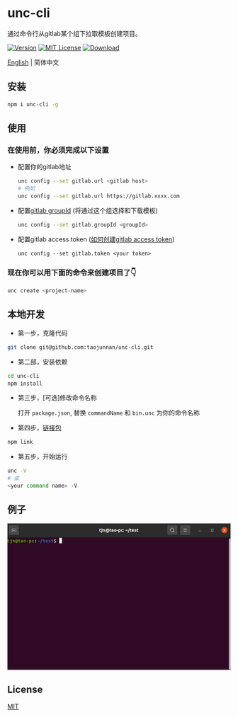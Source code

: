# unc-cli

通过命令行从gitlab某个组下拉取模板创建项目。

[![Version][version-badge]][package]   [![MIT License][license-badge]][license]   [![Download][download-badge]][package]

[English](./README.md) | 简体中文

## 安装

```sh
npm i unc-cli -g
```

## 使用

### 在使用前，你必须完成以下设置

+ 配置你的gitlab地址

  ```sh
  unc config --set gitlab.url <gitlab host>
  # 例如
  unc config --set gitlab.url https://gitlab.xxxx.com
  ```
  
+ 配置[gitlab groupId](https://docs.gitlab.com/ee/user/group/) (将通过这个组选择和下载模板)
  
  ```sh
  unc config --set gitlab.groupId <groupId>
  ```
  
+ 配置gitlab access token ([如何创建gitlab access token](https://docs.gitlab.com/ee/user/profile/personal_access_tokens.html#create-a-personal-access-token))

  ```
  unc config --set gitlab.token <your token>
  ```

### 现在你可以用下面的命令来创建项目了👇
```sh
unc create <project-name>
```

## 本地开发

- 第一步，克隆代码

```sh
git clone git@github.com:taojunnan/unc-cli.git
```

- 第二部，安装依赖

```sh
cd unc-cli
npm install
```

- 第三步，[可选]修改命令名称  

	打开 `package.json`, 替换 `commandName` 和 `bin.unc` 为你的命令名称  

- 第四步，[链接包](https://docs.npmjs.com/cli/v6/commands/npm-link)

```sh
npm link
```

- 第五步，开始运行

```sh
unc -V
# 或
<your command name> -V
```

## 例子
![例子.gif](./public/example.gif)

## License

[MIT](./LICENSE)


<!-- badges -->
[version-badge]: https://img.shields.io/npm/v/unc-cli?style=flat-square
[package]: https://www.npmjs.com/package/unc-cli
[license-badge]: https://img.shields.io/npm/l/unc-cli?style=flat-square
[license]: https://opensource.org/licenses/MIT
[download-badge]: https://img.shields.io/npm/dm/unc-cli?style=flat-square
